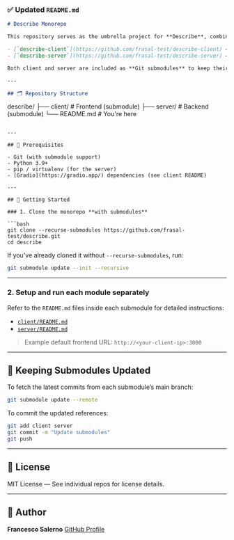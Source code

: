 ### ✅ Updated `README.md`

```markdown
# Describe Monorepo

This repository serves as the umbrella project for **Describe**, combining:

- [`describe-client`](https://github.com/frasal-test/describe-client) — Frontend application built with **Gradio**
- [`describe-server`](https://github.com/frasal-test/describe-server) — Backend API server built with **Transformers** + **FastAPI**

Both client and server are included as **Git submodules** to keep their development clean and decoupled.

---

## 🗂️ Repository Structure

```

describe/
├── client/   # Frontend (submodule)
├── server/   # Backend  (submodule)
└── README.md # You're here

````

---

## 🧰 Prerequisites

- Git (with submodule support)
- Python 3.9+
- pip / virtualenv (for the server)
- [Gradio](https://gradio.app/) dependencies (see client README)

---

## 🚀 Getting Started

### 1. Clone the monorepo **with submodules**

```bash
git clone --recurse-submodules https://github.com/frasal-test/describe.git
cd describe
````

If you've already cloned it without `--recurse-submodules`, run:

```bash
git submodule update --init --recursive
```

---

### 2. Setup and run each module separately

Refer to the `README.md` files inside each submodule for detailed instructions:

* [`client/README.md`](https://github.com/frasal-test/describe-client/blob/main/README.md)
* [`server/README.md`](https://github.com/frasal-test/describe-server/blob/main/README.md)

> Example default frontend URL: `http://<your-client-ip>:3000`

---

## 🔁 Keeping Submodules Updated

To fetch the latest commits from each submodule’s main branch:

```bash
git submodule update --remote
```

To commit the updated references:

```bash
git add client server
git commit -m "Update submodules"
git push
```

---

## 📝 License

MIT License — See individual repos for license details.

---

## 👤 Author

**Francesco Salerno**
[GitHub Profile](https://github.com/frasal-test)

